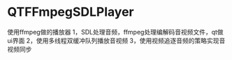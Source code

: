 # QTFFmpegSDLPlayer
使用ffmpeg做的播放器
1，SDL处理音频，ffmpeg处理编解码音视频文件，qt做ui界面
2，使用多线程双缓冲队列播放音视频
3，使用视频追逐音频的策略实现音视频同步
